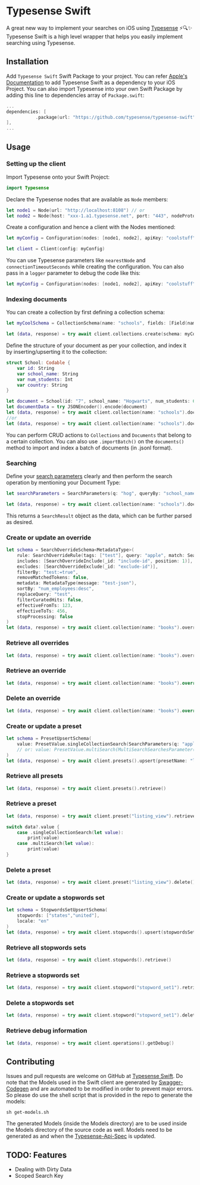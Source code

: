 # Typesense Swift

A great new way to implement your searches on iOS using [Typesense](https://github.com/typesense/typesense) ⚡️🔍✨ Typesense Swift is a high level wrapper that helps you easily implement searching using Typesense.

## Installation

Add `Typesense Swift` Swift Package to your project. You can refer [Apple's Documentation](https://developer.apple.com/documentation/swift_packages/adding_package_dependencies_to_your_app) to add Typesense Swift as a dependency to your iOS Project. You can also import Typesense into your own Swift Package by adding this line to dependencies array of `Package.swift`:

```swift
...
dependencies: [
           .package(url: "https://github.com/typesense/typesense-swift", .upToNextMajor(from: "1.0.0"),
],
...
```

## Usage

### Setting up the client

Import Typesense onto your Swift Project:

```swift
import Typesense
```

Declare the Typesense nodes that are available as `Node` members:

```swift
let node1 = Node(url: "http://localhost:8108") // or
let node2 = Node(host: "xxx-1.a1.typesense.net", port: "443", nodeProtocol: "https")
```

Create a configuration and hence a client with the Nodes mentioned:

```swift
let myConfig = Configuration(nodes: [node1, node2], apiKey: "coolstuff")

let client = Client(config: myConfig)
```

You can use Typesense parameters like `nearestNode` and `connectionTimeoutSeconds` while creating the configuration. You can also pass in a `logger` parameter to debug the code like this:

```swift
let myConfig = Configuration(nodes: [node1, node2], apiKey: "coolstuff", logger: Logger(debugMode: true))
```

### Indexing documents

You can create a collection by first defining a collection schema:

```swift
let myCoolSchema = CollectionSchema(name: "schools", fields: [Field(name: "school_name", type: "string"), Field(name: "num_students", type: "int32"), Field(name: "country", type: "string", facet: true)], defaultSortingField: "num_students")

let (data, response) = try await client.collections.create(schema: myCoolSchema)
```

Define the structure of your document as per your collection, and index it by inserting/upserting it to the collection:

```swift
struct School: Codable {
    var id: String
    var school_name: String
    var num_students: Int
    var country: String
}

let document = School(id: "7", school_name: "Hogwarts", num_students: 600, country: "United Kingdom")
let documentData = try JSONEncoder().encode(document)
let (data, response) = try await client.collection(name: "schools").documents().create(document: documentData)
//or
let (data, response) = try await client.collection(name: "schools").documents().upsert(document: documentData)
```

You can perform CRUD actions to `Collections` and `Documents` that belong to a certain collection. You can also use `.importBatch()` on the `documents()` method to import and index a batch of documents (in .jsonl format).

### Searching

Define your [search parameters](https://typesense.org/docs/27.0/api/search.html#search-parameters) clearly and then perform the search operation by mentioning your Document Type:

```swift
let searchParameters = SearchParameters(q: "hog", queryBy: "school_name", filterBy: "num_students:>500", sortBy: "num_students:desc")

let (data, response) = try await client.collection(name: "schools").documents().search(searchParameters, for: School.self)
```

This returns a `SearchResult` object as the data, which can be further parsed as desired.

### Create or update an override

```swift
let schema = SearchOverrideSchema<MetadataType>(
    rule: SearchOverrideRule(tags: ["test"], query: "apple", match: SearchOverrideRule.Match.exact, filterBy: "employees:=50"),
    includes: [SearchOverrideInclude(_id: "include-id", position: 1)],
    excludes: [SearchOverrideExclude(_id: "exclude-id")],
    filterBy: "test:=true",
    removeMatchedTokens: false,
    metadata: MetadataType(message: "test-json"),
    sortBy: "num_employees:desc",
    replaceQuery: "test",
    filterCuratedHits: false,
    effectiveFromTs: 123,
    effectiveToTs: 456,
    stopProcessing: false
)
let (data, response) = try await client.collection(name: "books").overrides().upsert(overrideId: "test-id", params: schema)
```

### Retrieve all overrides

```swift
let (data, response) = try await client.collection(name: "books").overrides().retrieve(metadataType: Never.self)
```

### Retrieve an override

```swift
let (data, response) = try await client.collection(name: "books").override("test-id").retrieve(metadataType: MetadataType.self)
```

### Delete an override

```swift
let (data, response) = try await client.collection(name: "books").override("test-id").delete()
```

### Create or update a preset

```swift
let schema = PresetUpsertSchema(
    value: PresetValue.singleCollectionSearch(SearchParameters(q: "apple"))
    // or: value: PresetValue.multiSearch(MultiSearchSearchesParameter(searches: [MultiSearchCollectionParameters(q: "apple")]))
)
let (data, response) = try await client.presets().upsert(presetName: "listing_view", params: schema)
```

### Retrieve all presets

```swift
let (data, response) = try await client.presets().retrieve()
```

### Retrieve a preset

```swift
let (data, response) = try await client.preset("listing_view").retrieve()

switch data?.value {
    case .singleCollectionSearch(let value):
        print(value)
    case .multiSearch(let value):
        print(value)
}
```

### Delete a preset

```swift
let (data, response) = try await client.preset("listing_view").delete()
```

### Create or update a stopwords set

```swift
let schema = StopwordsSetUpsertSchema(
    stopwords: ["states","united"],
    locale: "en"
)
let (data, response) = try await client.stopwords().upsert(stopwordsSetId: "stopword_set1", params: schema)
```

### Retrieve all stopwords sets

```swift
let (data, response) = try await client.stopwords().retrieve()
```

### Retrieve a stopwords set

```swift
let (data, response) = try await client.stopword("stopword_set1").retrieve()
```

### Delete a stopwords set

```swift
let (data, response) = try await client.stopword("stopword_set1").delete()
```

### Retrieve debug information

```swift
let (data, response) = try await client.operations().getDebug()
```

## Contributing

Issues and pull requests are welcome on GitHub at [Typesense Swift](https://github.com/typesense/typesense-swift). Do note that the Models used in the Swift client are generated by [Swagger-Codegen](https://github.com/swagger-api/swagger-codegen) and are automated to be modified in order to prevent major errors. So please do use the shell script that is provided in the repo to generate the models:

```shell
sh get-models.sh
```

The generated Models (inside the Models directory) are to be used inside the Models directory of the source code as well. Models need to be generated as and when the [Typesense-Api-Spec](https://github.com/typesense/typesense-api-spec) is updated.

## TODO: Features

- Dealing with Dirty Data
- Scoped Search Key
